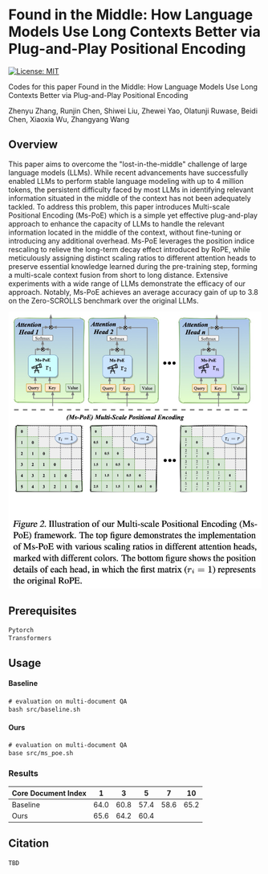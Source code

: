 # Found in the Middle: How Language Models Use Long Contexts Better via Plug-and-Play Positional Encoding

[![License: MIT](https://img.shields.io/badge/License-MIT-green.svg)](https://opensource.org/licenses/MIT)

Codes for this paper Found in the Middle: How Language Models Use Long Contexts Better via Plug-and-Play Positional Encoding

Zhenyu Zhang, Runjin Chen, Shiwei Liu, Zhewei Yao, Olatunji Ruwase, Beidi Chen, Xiaoxia Wu, Zhangyang Wang

## Overview

This paper aims to overcome the "lost-in-the-middle" challenge of large language models (LLMs). While recent advancements have successfully enabled LLMs to perform stable language modeling with up to 4 million tokens, the persistent difficulty faced by most LLMs in identifying relevant information situated in the middle of the context has not been adequately tackled. To address this problem, this paper introduces Multi-scale Positional Encoding (Ms-PoE) which is a simple yet effective plug-and-play approach to enhance the capacity of LLMs to handle the relevant information located in the middle of the context, without fine-tuning or introducing any additional overhead. Ms-PoE leverages the position indice rescaling to relieve the long-term decay effect introduced by RoPE, while meticulously assigning distinct scaling ratios to different attention heads to preserve essential knowledge learned during the pre-training step, forming a multi-scale context fusion from short to long distance. Extensive experiments with a wide range of LLMs demonstrate the efficacy of our approach. Notably, Ms-PoE achieves an average accuracy gain of up to 3.8 on the Zero-SCROLLS benchmark over the original LLMs.

![1709612009228](image/README/1709612009228.png)

## Prerequisites

```
Pytorch
Transformers
```

## Usage

#### Baseline

```
# evaluation on multi-document QA
bash src/baseline.sh
```

#### Ours

```
# evaluation on multi-document QA
base src/ms_poe.sh
```

### Results

| Core Document Index | 1    | 3    | 5    | 7    | 10   |
| ------------------- | ---- | ---- | ---- | ---- | ---- |
| Baseline            | 64.0 | 60.8 | 57.4 | 58.6 | 65.2 |
| Ours                | 65.6 | 64.2 | 60.4 |      |      |

## Citation

```
TBD
```
